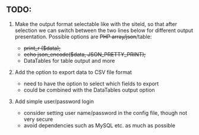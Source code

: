 ## TODO:

1. Make the output format selectable like with the siteid, so that after selection we can switch between the two lines below for different output presentation. Possible options are ~~PHP array/json~~/table:
    - ~~print_r ($data);~~
    - ~~echo json_encode($data, JSON_PRETTY_PRINT);~~
    - DataTables for table output and more

2. Add the option to export data to CSV file format
    - need to have the option to select which fields to export
    - could be combined with the DataTables output option

3. Add simple user/password login
    - consider setting user name/password in the config file, though
      not very secure
    - avoid dependencies such as MySQL etc. as much as possible

